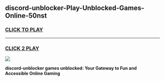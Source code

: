 
## discord-unblocker-Play-Unblocked-Games-Online-50nst
<h3>
<a href="https://premium76.site?title=discord-unblocker&ref=25A">CLICK TO PLAY</a></h3>
<hr>

<h3>
<a href="https://premium76.site?title=discord-unblocker&ref=25A">CLICK 2 PLAY</a>
  
</h3>

<a href="https://premium76.site?title=discord-unblocker&ref=25A"><img src="https://clearcache.store/games.png"></a>


**discord-unblocker games unblocked: Your Gateway to Fun and Accessible Online Gaming**
